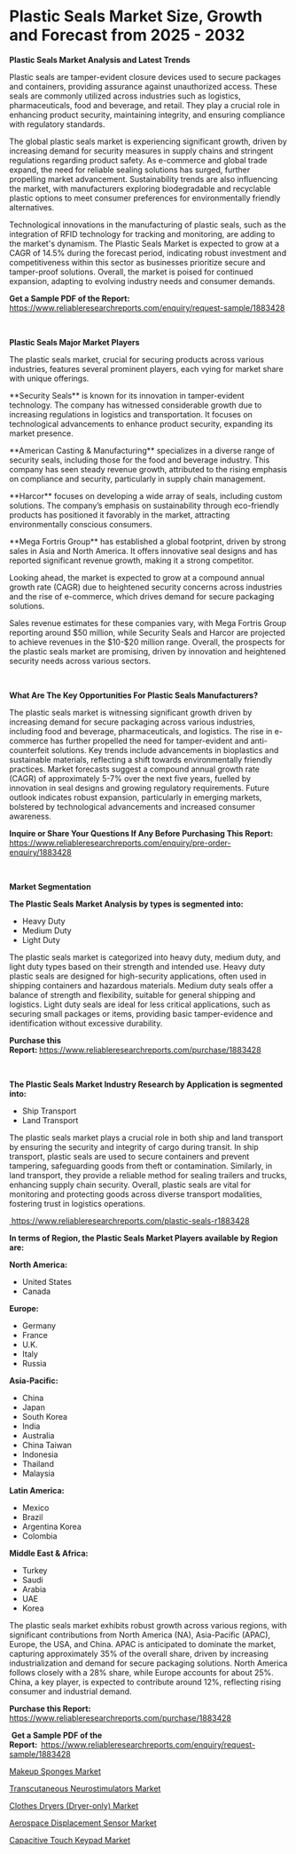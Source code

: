<p><h1>Plastic Seals Market Size, Growth and Forecast from 2025 - 2032</h1></p><p><strong>Plastic Seals Market Analysis and Latest Trends</strong></p>
<p><p>Plastic seals are tamper-evident closure devices used to secure packages and containers, providing assurance against unauthorized access. These seals are commonly utilized across industries such as logistics, pharmaceuticals, food and beverage, and retail. They play a crucial role in enhancing product security, maintaining integrity, and ensuring compliance with regulatory standards.</p><p>The global plastic seals market is experiencing significant growth, driven by increasing demand for security measures in supply chains and stringent regulations regarding product safety. As e-commerce and global trade expand, the need for reliable sealing solutions has surged, further propelling market advancement. Sustainability trends are also influencing the market, with manufacturers exploring biodegradable and recyclable plastic options to meet consumer preferences for environmentally friendly alternatives.</p><p>Technological innovations in the manufacturing of plastic seals, such as the integration of RFID technology for tracking and monitoring, are adding to the market's dynamism. The Plastic Seals Market is expected to grow at a CAGR of 14.5% during the forecast period, indicating robust investment and competitiveness within this sector as businesses prioritize secure and tamper-proof solutions. Overall, the market is poised for continued expansion, adapting to evolving industry needs and consumer demands.</p></p>
<p><strong>Get a Sample PDF of the Report:&nbsp;</strong> <a href="https://www.reliableresearchreports.com/enquiry/request-sample/1883428?utm_campaign=2263&utm_medium=2&utm_source=Github&utm_content=ia&utm_term=31012025&utm_id=plastic-seals">https://www.reliableresearchreports.com/enquiry/request-sample/1883428</a></p>
<p>&nbsp;</p>
<p><strong>Plastic Seals Major Market Players</strong></p>
<p><p>The plastic seals market, crucial for securing products across various industries, features several prominent players, each vying for market share with unique offerings.</p><p>**Security Seals** is known for its innovation in tamper-evident technology. The company has witnessed considerable growth due to increasing regulations in logistics and transportation. It focuses on technological advancements to enhance product security, expanding its market presence.</p><p>**American Casting & Manufacturing** specializes in a diverse range of security seals, including those for the food and beverage industry. This company has seen steady revenue growth, attributed to the rising emphasis on compliance and security, particularly in supply chain management.</p><p>**Harcor** focuses on developing a wide array of seals, including custom solutions. The company’s emphasis on sustainability through eco-friendly products has positioned it favorably in the market, attracting environmentally conscious consumers. </p><p>**Mega Fortris Group** has established a global footprint, driven by strong sales in Asia and North America. It offers innovative seal designs and has reported significant revenue growth, making it a strong competitor.</p><p>Looking ahead, the market is expected to grow at a compound annual growth rate (CAGR) due to heightened security concerns across industries and the rise of e-commerce, which drives demand for secure packaging solutions. </p><p>Sales revenue estimates for these companies vary, with Mega Fortris Group reporting around $50 million, while Security Seals and Harcor are projected to achieve revenues in the $10-$20 million range. Overall, the prospects for the plastic seals market are promising, driven by innovation and heightened security needs across various sectors.</p></p>
<p>&nbsp;</p>
<p><strong>What Are The Key Opportunities For Plastic Seals Manufacturers?</strong></p>
<p><p>The plastic seals market is witnessing significant growth driven by increasing demand for secure packaging across various industries, including food and beverage, pharmaceuticals, and logistics. The rise in e-commerce has further propelled the need for tamper-evident and anti-counterfeit solutions. Key trends include advancements in bioplastics and sustainable materials, reflecting a shift towards environmentally friendly practices. Market forecasts suggest a compound annual growth rate (CAGR) of approximately 5-7% over the next five years, fuelled by innovation in seal designs and growing regulatory requirements. Future outlook indicates robust expansion, particularly in emerging markets, bolstered by technological advancements and increased consumer awareness.</p></p>
<p><strong>Inquire or Share Your Questions If Any Before Purchasing This Report:</strong> <a href="https://www.reliableresearchreports.com/enquiry/pre-order-enquiry/1883428?utm_campaign=2263&utm_medium=2&utm_source=Github&utm_content=ia&utm_term=31012025&utm_id=plastic-seals">https://www.reliableresearchreports.com/enquiry/pre-order-enquiry/1883428</a></p>
<p>&nbsp;</p>
<p><strong>Market Segmentation</strong></p>
<p><strong>The Plastic Seals Market Analysis by types is segmented into:</strong></p>
<p><ul><li>Heavy Duty</li><li>Medium Duty</li><li>Light Duty</li></ul></p>
<p><p>The plastic seals market is categorized into heavy duty, medium duty, and light duty types based on their strength and intended use. Heavy duty plastic seals are designed for high-security applications, often used in shipping containers and hazardous materials. Medium duty seals offer a balance of strength and flexibility, suitable for general shipping and logistics. Light duty seals are ideal for less critical applications, such as securing small packages or items, providing basic tamper-evidence and identification without excessive durability.</p></p>
<p><strong>Purchase this Report:&nbsp;</strong><a href="https://www.reliableresearchreports.com/purchase/1883428?utm_campaign=2263&utm_medium=2&utm_source=Github&utm_content=ia&utm_term=31012025&utm_id=plastic-seals">https://www.reliableresearchreports.com/purchase/1883428</a></p>
<p>&nbsp;</p>
<p><strong>The Plastic Seals Market Industry Research by Application is segmented into:</strong></p>
<p><ul><li>Ship Transport</li><li>Land Transport</li></ul></p>
<p><p>The plastic seals market plays a crucial role in both ship and land transport by ensuring the security and integrity of cargo during transit. In ship transport, plastic seals are used to secure containers and prevent tampering, safeguarding goods from theft or contamination. Similarly, in land transport, they provide a reliable method for sealing trailers and trucks, enhancing supply chain security. Overall, plastic seals are vital for monitoring and protecting goods across diverse transport modalities, fostering trust in logistics operations.</p></p>
<p><a href="https://www.reliableresearchreports.com/plastic-seals-r1883428?utm_campaign=2263&utm_medium=2&utm_source=Github&utm_content=ia&utm_term=31012025&utm_id=plastic-seals">&nbsp;https://www.reliableresearchreports.com/plastic-seals-r1883428</a></p>
<p><strong>In terms of Region, the Plastic Seals Market Players available by Region are:</strong></p>
<p>
    <p> <strong> North America: </strong>
        <ul>
            <li>United States</li>
            <li>Canada</li>
        </ul>
        </p> 
    <p> <strong> Europe: </strong>
        <ul>
            <li>Germany</li>
            <li>France</li>
            <li>U.K.</li>
            <li>Italy</li>
            <li>Russia</li>
        </ul>
        </p> 
    <p> <strong> Asia-Pacific: </strong>
        <ul>
            <li>China</li>
            <li>Japan</li>
            <li>South Korea</li>
            <li>India</li>
            <li>Australia</li>
            <li>China Taiwan</li>
            <li>Indonesia</li>
            <li>Thailand</li>
            <li>Malaysia</li>
        </ul>
        </p> 
    <p> <strong> Latin America: </strong>
        <ul>
            <li>Mexico</li>
            <li>Brazil</li>
            <li>Argentina Korea</li>
            <li>Colombia</li>
        </ul>
        </p> 
    <p> <strong> Middle East & Africa: </strong>
        <ul>
            <li>Turkey</li>
            <li>Saudi</li>
            <li>Arabia</li>
            <li>UAE</li>
            <li>Korea</li>
        </ul>
    </p>
    </p>
<p><p>The plastic seals market exhibits robust growth across various regions, with significant contributions from North America (NA), Asia-Pacific (APAC), Europe, the USA, and China. APAC is anticipated to dominate the market, capturing approximately 35% of the overall share, driven by increasing industrialization and demand for secure packaging solutions. North America follows closely with a 28% share, while Europe accounts for about 25%. China, a key player, is expected to contribute around 12%, reflecting rising consumer and industrial demand.</p></p>
<p><strong>Purchase this Report: </strong><a href="https://www.reliableresearchreports.com/purchase/1883428?utm_campaign=2263&utm_medium=2&utm_source=Github&utm_content=ia&utm_term=31012025&utm_id=plastic-seals">https://www.reliableresearchreports.com/purchase/1883428</a></p>
<p>&nbsp;<strong>Get a Sample PDF of the Report:&nbsp;&nbsp;</strong><a href="https://www.reliableresearchreports.com/enquiry/request-sample/1883428?utm_campaign=2263&utm_medium=2&utm_source=Github&utm_content=ia&utm_term=31012025&utm_id=plastic-seals">https://www.reliableresearchreports.com/enquiry/request-sample/1883428</a></p>
<p><strong></strong></p>
<p><p><a href="https://www.linkedin.com/pulse/in-depth-analysis-makeup-sponges-market-growth-drivers-projected-cdy7e?utm_campaign=2263&utm_medium=2&utm_source=Github&utm_content=ia&utm_term=31012025&utm_id=plastic-seals">Makeup Sponges Market</a></p><p><a href="https://www.linkedin.com/pulse/global-transcutaneous-neurostimulators-markets-impressive-e9hde?utm_campaign=2263&utm_medium=2&utm_source=Github&utm_content=ia&utm_term=31012025&utm_id=plastic-seals">Transcutaneous Neurostimulators Market</a></p><p><a href="https://www.linkedin.com/pulse/based-recent-analysis-clothes-dryers-dryer-only-market-expected-bv35e?utm_campaign=2263&utm_medium=2&utm_source=Github&utm_content=ia&utm_term=31012025&utm_id=plastic-seals">Clothes Dryers (Dryer-only) Market</a></p><p><a href="https://www.linkedin.com/pulse/aerospace-displacement-sensor-market-size-expansion-analysis-mhhle?utm_campaign=2263&utm_medium=2&utm_source=Github&utm_content=ia&utm_term=31012025&utm_id=plastic-seals">Aerospace Displacement Sensor Market</a></p><p><a href="https://www.linkedin.com/pulse/capacitive-touch-keypad-market-forecast-global-trends-analysis-94zbc?utm_campaign=2263&utm_medium=2&utm_source=Github&utm_content=ia&utm_term=31012025&utm_id=plastic-seals">Capacitive Touch Keypad Market</a></p></p>